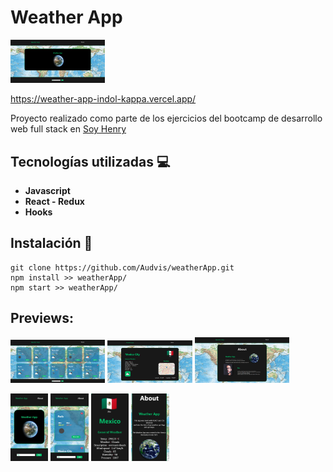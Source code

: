 # Weather App

 <a><img width="30%" src="https://github.com/Audvis/weatherApp/blob/main/img/weatherPC1.png"></a>

https://weather-app-indol-kappa.vercel.app/



Proyecto realizado como parte de los ejercicios del bootcamp de desarrollo web full stack en [Soy Henry](https://www.soyhenry.com/)

## Tecnologías utilizadas :computer: 

* __Javascript__
* __React - Redux__
* __Hooks__


## Instalación :feet:

```
git clone https://github.com/Audvis/weatherApp.git
npm install >> weatherApp/
npm start >> weatherApp/

```

## Previews:

<p>
 
  <a><img width="30%" src="https://github.com/Audvis/weatherApp/blob/main/img/weatherPC2.png"></a>
   <a><img width="27%"  src="https://github.com/Audvis/weatherApp/blob/main/img/weatherPC3.png"></a>
   <a><img width="30%" src="https://github.com/Audvis/weatherApp/blob/main/img/weatherPC4.png"></a>
</p>
<p>
  <a><img width="12%" src="https://github.com/Audvis/weatherApp/blob/main/img/weatherMovil1.png"></a>
  <a><img width="12%" src="https://github.com/Audvis/weatherApp/blob/main/img/weatherMovil2.png"></a>
   <a><img width="12%" src="https://github.com/Audvis/weatherApp/blob/main/img/weatherMovil3.png"></a>
   <a><img width="12%" src="https://github.com/Audvis/weatherApp/blob/main/img/weatherMovil4.png"></a>
</p>


